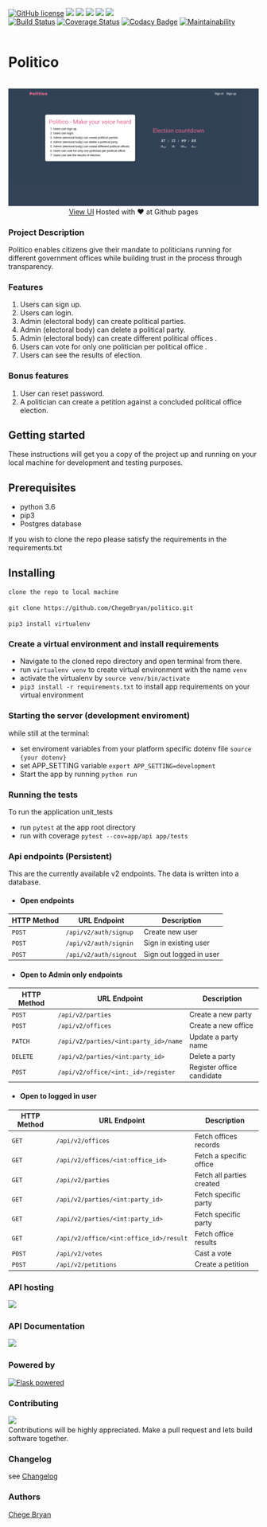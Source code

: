 [![GitHub
license](https://img.shields.io/github/license/ChegeBryan/politico.svg)](https://github.com/ChegeBryan/politico/blob/master/LICENSE)
![](https://img.shields.io/website-up-down-green-red/https/chegebryan.github.io/politico/UI/.svg?colorB=blue&style=flat)
![](https://img.shields.io/github/languages/count/ChegeBryan/politico.svg?style=flat)
![](https://img.shields.io/github/languages/top/ChegeBryan/politico.svg?colorB=blue&style=flat)
![](https://img.shields.io/github/repo-size/ChegeBryan/politico.svg?style=flat)
![](https://img.shields.io/badge/Andela%20Cohort-NB0--37-blue.svg)<br>
[![Build
Status](https://travis-ci.org/ChegeBryan/politico.svg?branch=develop)](https://travis-ci.org/ChegeBryan/politico)
[![Coverage
Status](https://coveralls.io/repos/github/ChegeBryan/politico/badge.svg?branch=develop)](https://coveralls.io/github/ChegeBryan/politico?branch=develop)
[![Codacy Badge](https://api.codacy.com/project/badge/Grade/1eeb18d72ffe4309812fd2ee5f9d0437)](https://www.codacy.com/app/ChegeBryan/politico?utm_source=github.com&amp;utm_medium=referral&amp;utm_content=ChegeBryan/politico&amp;utm_campaign=Badge_Grade)
[![Maintainability](https://api.codeclimate.com/v1/badges/3315f3314f723a7c6136/maintainability)](https://codeclimate.com/github/ChegeBryan/politico/maintainability)
<br><br>

# Politico
<p align=center>
<br>
<img src="./screenshot.png">
<a href="https://chegebryan.github.io/politico/UI">View UI</a> Hosted with ❤️ at Github pages
</br>

</p>

### Project Description
Politico enables citizens give their mandate to politicians running for
different government offices while building trust in the process through
transparency.

### Features
1. Users can sign up.
2. Users can login.
3. Admin (electoral body) can create political parties.
4. Admin (electoral body) can delete a political party.
5. Admin (electoral body) can create different political offices .
6. Users can vote for only one politician per political office .
7. Users can see the results of election.

### Bonus features
1. User can reset password.
2. A politician can create a petition against a concluded political office
   election.


## Getting started
These instructions will get you a copy of the project up and running on your local machine for development and testing purposes.

## Prerequisites

- python 3.6
- pip3
- Postgres database

If you wish to clone the repo please satisfy the requirements in the requirements.txt

## Installing
```
clone the repo to local machine

git clone https://github.com/ChegeBryan/politico.git

pip3 install virtualenv

```
### Create a virtual environment and install requirements
- Navigate to the cloned repo directory and open terminal from there.
- run `virtualenv venv` to create virtual environment with the name `venv`
- activate the virtualenv by `source venv/bin/activate`
- `pip3 install -r requirements.txt` to install app requirements on your virtual environment

### Starting the server (development enviroment)
while still at the terminal:
- set enviroment variables from your platform specific dotenv file `source {your dotenv}`
- set APP_SETTING variable `export APP_SETTING=development`
- Start the app by running `python run`

### Running the tests
To run the application unit_tests
- run `pytest` at the app root directory
- run with coverage `pytest --cov=app/api app/tests`

### Api endpoints (Persistent)
This are the currently available v2 endpoints. The data is written into a database.

- #### Open endpoints

| HTTP Method   | URL Endpoint  | Description  |
| -------- | ----------------------------------- | ---------------- |
| `POST`   | `/api/v2/auth/signup`               | Create new user |
| `POST`   | `/api/v2/auth/signin`               | Sign in existing user |
| `POST`   | `/api/v2/auth/signout`              | Sign out logged in user |

- #### Open to Admin only endpoints

| HTTP Method   | URL Endpoint  | Description  |
| -------- | -------------------- | ---------------- |
| `POST`   | `/api/v2/parties`                     | Create a new party |
| `POST`   | `/api/v2/offices`                     | Create a new office |
| `PATCH`  | `/api/v2/parties/<int:party_id>/name` | Update a party name |
| `DELETE` | `/api/v2/parties/<int:party_id>`      | Delete a party |
| `POST`   | `/api/v2/office/<int:_id>/register`   | Register office candidate |


- #### Open to logged in user

| HTTP Method   | URL Endpoint  | Description  |
| -------- | ----------------------------------- | ---------------- |
| `GET`    | `/api/v2/offices`                    | Fetch offices records |
| `GET`    | `/api/v2/offices/<int:office_id>`    | Fetch a specific office |
| `GET`    | `/api/v2/parties`                    | Fetch all parties created |
| `GET`    | `/api/v2/parties/<int:party_id>`    | Fetch specific party |
| `GET`    | `/api/v2/parties/<int:party_id>`    | Fetch specific party |
| `GET`    | `/api/v2/office/<int:office_id>/result` | Fetch office results |
| `POST`   | `/api/v2/votes`                        | Cast a vote |
| `POST`   | `/api/v2/petitions`                    | Create a petition |


### API hosting
[![](https://img.shields.io/badge/Heroku-v2-blue.svg)](https://politico-v2-heroku.herokuapp.com)

### API Documentation
[![](https://img.shields.io/badge/Apiary-Documentation-yellowgreen.svg)](https://politico5.docs.apiary.io/#)

### Powered by

<a href="http://flask.pocoo.org/"><img
   src="http://flask.pocoo.org/static/badges/flask-powered.png"
   border="0"
   alt="Flask powered"
   title="Flask powered"></a>

### Contributing
![](https://img.shields.io/badge/PR%27s-Welcome-blue.svg)<br>Contributions will be highly appreciated. Make a pull request and lets build
software together.

### Changelog
see [Changelog](./CHANGELOG.md)

### Authors
[Chege Bryan](https://github.com/ChegeBryan)

